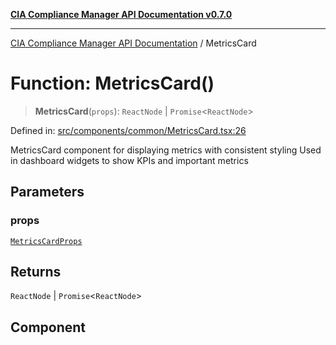 [**CIA Compliance Manager API Documentation v0.7.0**](../README.md)

***

[CIA Compliance Manager API Documentation](../globals.md) / MetricsCard

# Function: MetricsCard()

> **MetricsCard**(`props`): `ReactNode` \| `Promise`\<`ReactNode`\>

Defined in: [src/components/common/MetricsCard.tsx:26](https://github.com/Hack23/cia-compliance-manager/blob/main/src/components/common/MetricsCard.tsx#L26)

MetricsCard component for displaying metrics with consistent styling
Used in dashboard widgets to show KPIs and important metrics

## Parameters

### props

[`MetricsCardProps`](../interfaces/MetricsCardProps.md)

## Returns

`ReactNode` \| `Promise`\<`ReactNode`\>

## Component

